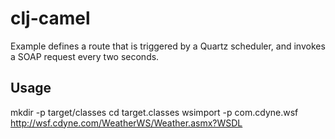 # clj-camel

Example defines a route that is triggered by a Quartz scheduler, and invokes a SOAP request every two seconds.

## Usage

mkdir -p target/classes
cd target.classes
wsimport -p com.cdyne.wsf http://wsf.cdyne.com/WeatherWS/Weather.asmx?WSDL


